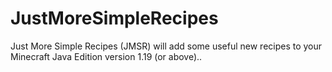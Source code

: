 # JustMoreSimpleRecipes

Just More Simple Recipes (JMSR) will add some useful new recipes to your Minecraft Java Edition version 1.19 (or above)..
